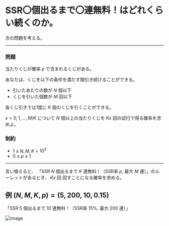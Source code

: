 # SSR〇個出るまで〇連無料！はどれくらい続くのか。
次の問題を考える。

---
### **問題**

当たりくじが確率 $p$ で含まれるくじがある。

あなたは、くじを以下の条件を満たす間引き続けることができる。
- 引いたあたりの数が $N$ 個以下
- くじを引いた個数が $M$ 回以下

各くじ引きでは1度に $K$ 個のくじを引くことができる。

$x = 0,1,...,M/K$ について $N$ 個以上の当たりくじを $K x$ 回の試行で得る確率を求めよ。

### **制約**
- 1 $\le$ $N, M, K$ $\lt$ $10^3$
- 0 $\le$ $p$ $\le$ 1
---

言い換えると、
「SSR $N$ 個出るまで $K$ 連無料！（SSR率 $p$, 最大 $M$ 連）」のルーレットがあるとき、 $K x$ 回 回すことになる確率を求める。

## 例 $(N, M, K, p) = (5, 200, 10, 0.15)$
「SSR 5 個出るまで 10 連無料！（SSR率 15%, 最大 200 連）」

![image](https://github.com/naohCodeS/SSR-Probability-Calculator/assets/75174022/a91a8e79-26b4-4802-9672-94f617082dd3)
